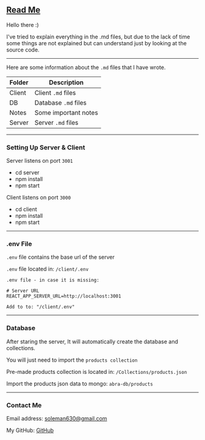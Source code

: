 ## <ins>Read Me</ins>

Hello there :)

I've tried to explain everything in the .md files, but due to the lack of time some things are not explained but can
understand just by looking at the source code.

---

Here are some information about the `.md` files that I have wrote.

| Folder | Description          |
|--------|----------------------|
| Client | Client `.md` files   |
| DB     | Database `.md` files |
| Notes  | Some important notes |
| Server | Server `.md` files   |


---

### Setting Up Server & Client

Server listens on port `3001`
* cd server
* npm install
* npm start

Client listens on port `3000`
* cd client
* npm install
* npm start

---

### .env File

`.env` file contains the base url of the server

`.env` file located in: `/client/.env`

```
.env file - in case it is missing:

# Server URL
REACT_APP_SERVER_URL=http://localhost:3001

Add to to: "/client/.env"

```

---

### Database

After staring the server, It will automatically create the database and collections.

You will just need to import the `products collection`

Pre-made products collection is located in: `/Collections/products.json`

Import the products json data to mongo: `abra-db/products`

---

### Contact Me
Email address: [soleman630@gmail.com](mailto:soleman630@gmail.com)

My GitHub: [GitHub](https://github.com/Suleiman700)
